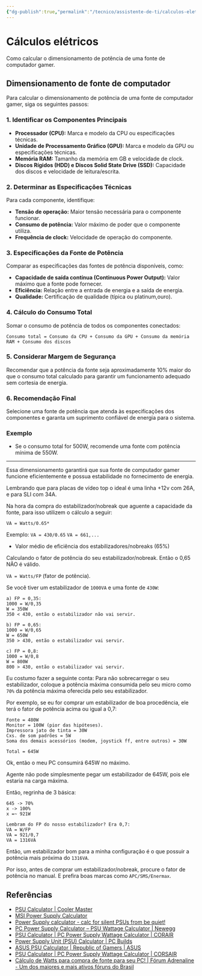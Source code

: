 ```yaml
---
{"dg-publish":true,"permalink":"/tecnico/assistente-de-ti/calculos-eletricos/","title":"Cálculos elétricos","metatags":{"description":"Como dimensionar equipamentos elétricos"},"tags":["eletricidade"],"noteIcon":1,"updated":"2025-04-21T18:36:14.514-03:00"}
---
```


# Cálculos elétricos

Como calcular o dimensionamento de potência de uma fonte de computador gamer.

## Dimensionamento de fonte de computador

Para calcular o dimensionamento de potência de uma fonte de computador gamer, siga os seguintes passos:

### 1. Identificar os Componentes Principais

- **Processador (CPU):** Marca e modelo da CPU ou especificações técnicas.
- **Unidade de Processamento Gráfico (GPU):** Marca e modelo da GPU ou especificações técnicas.
- **Memória RAM:** Tamanho da memória em GB e velocidade de clock.
- **Discos Rígidos (HDD) e Discos Solid State Drive (SSD):** Capacidade dos discos e velocidade de leitura/escrita.

### 2. Determinar as Especificações Técnicas

Para cada componente, identifique:

- **Tensão de operação:** Maior tensão necessária para o componente funcionar.
- **Consumo de potência:** Valor máximo de poder que o componente utiliza.
- **Frequência de clock:** Velocidade de operação do componente.

### 3. Especificações da Fonte de Potência

Comparar as especificações das fontes de potência disponíveis, como:

- **Capacidade de saída contínua (Continuous Power Output):** Valor máximo que a fonte pode fornecer.
- **Eficiência:** Relação entre a entrada de energia e a saída de energia.
- **Qualidade:** Certificação de qualidade (típica ou platinum,ouro).

### 4. Cálculo do Consumo Total

Somar o consumo de potência de todos os componentes conectados:

`Consumo total = Consumo da CPU + Consumo da GPU + Consumo da memória RAM + Consumo dos discos`

### 5. Considerar Margem de Segurança

Recomendar que a potência da fonte seja aproximadamente 10% maior do que o consumo total calculado para garantir um funcionamento adequado sem cortesia de energia.

### 6. Recomendação Final

Selecione uma fonte de potência que atenda às especificações dos componentes e garanta um suprimento confiável de energia para o sistema.

### Exemplo

- Se o consumo total for 500W, recomende uma fonte com potência mínima de 550W.

---

Essa dimensionamento garantirá que sua fonte de computador gamer funcione eficientemente e possua estabilidade no fornecimento de energia.

Lembrando que para placas de vídeo top o ideal é uma linha +12v com 26A, e para SLI com 34A.

Na hora da compra do estabilizador/nobreak que aguente a capacidade da fonte, para isso utilizem o cálculo a seguir:

`VA = Watts/0.65*`

Exemplo: `VA = 430/0.65`
`VA = 661,...`

* Valor médio de eficiência dos estabilizadores/nobreaks (65%)

Calculando o fator de potência do seu estabilizador/nobreak. Então o 0,65 NÃO é válido.

`VA = Watts/FP` (fator de potência).

Se você tiver um estabilizador de `1000VA` e uma fonte de `430W`:

```
a) FP = 0,35:
1000 = W/0,35
W = 350W
350 < 430, então o estabilizador não vai servir.

b) FP = 0,65:
1000 = W/0,65
W = 650W
350 > 430, então o estabilizador vai servir.

c) FP = 0,8:
1000 = W/0,8
W = 800W
800 > 430, então o estabilizador vai servir.
```

Eu costumo fazer a seguinte conta: Para não sobrecarregar o seu estabilizador, coloque a potência máxima consumida pelo seu micro como `70%` da potência máxima oferecida pelo seu estabilizador.

Por exemplo, se eu for comprar um estabilizador de boa procedência, ele terá o fator de potência acima ou igual a 0,7:

```
Fonte = 480W
Monitor = 100W (pior das hipóteses).
Impressora jato de tinta = 30W
Cxs. de som padrões = 5W
Soma dos demais acessórios (modem, joystick ff, entre outros) = 30W

Total = 645W
```

Ok, então o meu PC consumirá 645W no máximo.

Agente não pode simplesmente pegar um estabilizador de 645W, pois ele estaria na carga máxima.

Então, regrinha de 3 básica:

```
645 -> 70%
x -> 100%
x =~ 921W

Lembram do FP do nosso estabilizador? Era 0,7:
VA = W/FP
VA = 921/0,7
VA = 1316VA
```


Então, um estabilizador bom para a minha configuração é o que possuir a potência mais próxima do `1316VA`.

Por isso, antes de comprar um estabilizador/nobreak, procure o fator de potência no manual. E prefira boas marcas como `APC/SMS/Enermax`.

## Referências

- [PSU Calculator \| Cooler Master](https://www.coolermaster.com/pt-br/power-supply-calculator/)
- [MSI Power Supply Calculator](https://www.msi.com/power-supply-calculator)
- [Power Supply calculator - calc for silent PSUs from be quiet!](https://www.bequiet.com/en/psucalculator)
- [PC Power Supply Calculator – PSU Wattage Calculator \| Newegg](https://www.newegg.com/tools/power-supply-calculator)
- [PSU Calculator \| PC Power Supply Wattage Calculator \| CORAIR](https://www.corsair.com/ww/en/s/power-supply-calculator?srsltid=AfmBOoqWb5jDi9r5jtCfjLdQaRoM4-R-rBMVIhbJDuqnr4nfinGwfZNK)
- [Power Supply Unit (PSU) Calculator \| PC Builds](https://pc-builds.com/power-supply-calculator/)
- [ASUS PSU Calculator \| Republic of Gamers \| ASUS](https://rog.asus.com/event/psu/asus-power-supply-calculator/br/index.html)
- [PSU Calculator \| PC Power Supply Wattage Calculator \| CORSAIR](https://www.corsair.com/pt/pt/s/power-supply-calculator)
- [Cálculo de Watts para compra de fonte para seu PC! \| Fórum Adrenaline - Um dos maiores e mais ativos fóruns do Brasil](https://forum.adrenaline.com.br/threads/calculo-de-watts-para-compra-de-fonte-para-seu-pc.102650/)
